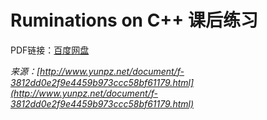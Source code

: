 # Ruminations on C++ 课后练习

PDF链接：[百度网盘](https://pan.baidu.com/share/link?uk=1614005835&shareid=344393322})

*来源：[http://www.yunpz.net/document/f-3812dd0e2f9e4459b973ccc58bf61179.html](http://www.yunpz.net/document/f-3812dd0e2f9e4459b973ccc58bf61179.html)*
